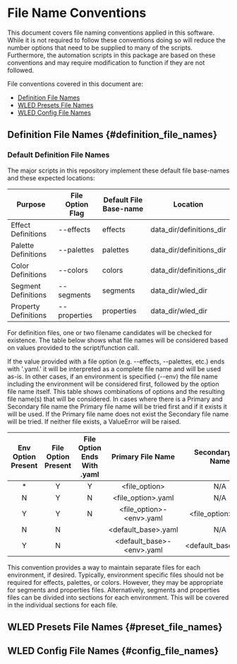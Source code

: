 # File Name Conventions

This document covers file naming conventions applied in this software.
While it is not required to follow these conventions doing so will reduce 
the number options that need to be supplied to many of the scripts.
Furthermore, the automation scripts in this package are based on these
conventions and may require modification to function if they are not followed.

File conventions covered in this document are:
- [Definition File Names](#definition_file_names)
- [WLED Presets File Names](#preset_file_names)
- [WLED Config File Names](#config_file_names)

## Definition File Names {#definition_file_names}

### Default Definition File Names
The major scripts in this repository implement these default file base-names and these expected locations:

| Purpose              | File Option Flag | Default File Base-name | Location                 |
|----------------------|------------------|------------------------|--------------------------|
| Effect Definitions   | --effects        | effects                | data_dir/definitions_dir |
| Palette Definitions  | --palettes       | palettes               | data_dir/definitions_dir |
| Color Definitions    | --colors         | colors                 | data_dir/definitions_dir |
| Segment Definitions  | --segments       | segments               | data_dir/wled_dir        |
| Property Definitions | --properties     | properties             | data_dir/wled_dir        |

For definition files, one or two filename candidates will be checked for existence. 
The table below shows what file names will be considered based on values provided 
to the script/function call.

If the value provided with a file option (e.g. --effects, --palettes, etc.) ends with '.yaml.'
it will be interpreted as a complete file name and will be used as-is. In other cases, if an
environment is specified (--env) the file name including the environment will be considered
first, followed by the option file name itself.  This table shows combinations of options and 
the resulting file name(s) that will be considered.  In cases where there is a Primary and 
Secondary file name the Primary file name will be tried first and if it exists it will be used. 
If the Primary file name does not exist the Secondary file name will be tried. If neither file 
exists, a ValueError will be raised.

| Env Option Present | File Option Present | File Option Ends<br/>With .yaml |       Primary File Name       |  Secondary File Name  |
|:------------------:|:-------------------:|:-------------------------------:|:-----------------------------:|:---------------------:|
|         *          |          Y          |                Y                |        \<file_option\>        |          N/A          |
|         N          |          Y          |                N                |     \<file_option\>.yaml      |          N/A          |
|         Y          |          Y          |                N                | \<file_option\>-\<env\>.yaml  | \<file_option\>.yaml  |
|         N          |          N          |                                 |     <default_base\>.yaml      |          N/A          |
|         Y          |          N          |                                 | \<default_base\>-\<env\>.yaml | \<default_base\>.yaml |

This convention provides a way to maintain separate files for each environment, if desired. 
Typically, environment specific files should not be required for effects, palettes, or colors. 
However, they may be appropriate for segments and properties files. Alternatively, segments and
properties files can be divided into sections for each environment.  This will be covered in the
individual sections for each file.   

## WLED Presets File Names {#preset_file_names}

## WLED Config File Names {#config_file_names}
